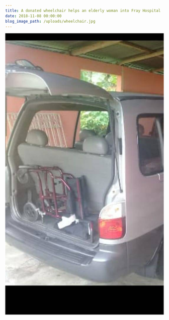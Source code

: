 ```yaml
---
title: A donated wheelchair helps an elderly woman into Fray Hospital
date: 2018-11-08 00:00:00
blog_image_path: /uploads/wheelchair.jpg
---
```


![](/uploads/wheelchair2.jpg)